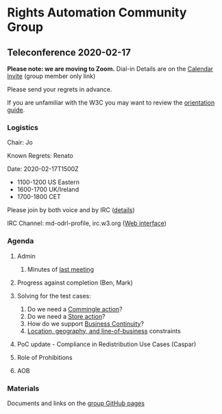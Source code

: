 # Rights Automation Community Group

## Teleconference 2020-02-17

**Please note: we are moving to Zoom.** Dial-in Details are on the [Calendar Invite](http://www.w3.org/2020/04/md-odrl-profile.ics) (group member only link)

Please send your regrets in advance.

If you are unfamiliar with the W3C you may want to review the [orientation guide](https://w3c.github.io/market-data-odrl-profile/orientation.html).

### Logistics

Chair: Jo

Known Regrets: Renato

Date: 2020-02-17T1500Z
*  1100-1200 US Eastern
*  1600-1700 UK/Ireland
*  1700-1800 CET

Please join by both voice and by IRC ([details](https://w3c.github.io/market-data-odrl-profile/orientation.html#irc))

IRC Channel: md-odrl-profile, irc.w3.org ([Web interface](http://irc.w3.org))

### Agenda

1. Admin
    1. Minutes of [last meeting](https://www.w3.org/2021/02/03-md-odrl-profile-minutes.html)
    
2. Progress against completion (Ben, Mark)

3. Solving for the test cases:
	1. Do we need a [Commingle action](https://github.com/w3c/market-data-odrl-profile/issues/28)?
	2. Do we need a [Store action](https://github.com/w3c/market-data-odrl-profile/issues/27)?
	3. How do we support [Business Continuity](https://github.com/w3c/market-data-odrl-profile/issues/26)?
	4. [Location, geography, and line-of-business](https://github.com/w3c/market-data-odrl-profile/issues/25) constraints

4. PoC update - Compliance in Redistribution Use Cases (Caspar)

5. Role of Prohibitions
    
7. AOB

### Materials

Documents and links on the [group GitHub pages](https://w3c.github.io/market-data-odrl-profile)


